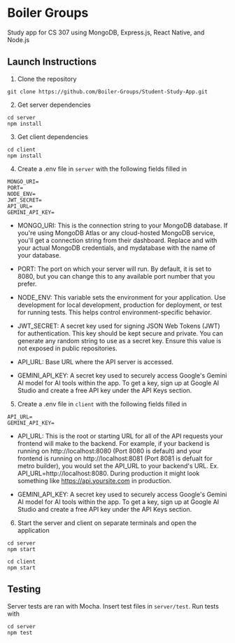# Boiler Groups
Study app for CS 307 using MongoDB, Express.js, React Native, and Node.js

## Launch Instructions

1. Clone the repository
```
git clone https://github.com/Boiler-Groups/Student-Study-App.git
```

2. Get server dependencies
```
cd server
npm install
```

3. Get client dependencies
```
cd client
npm install
```

4. Create a .env file in `server` with the following fields filled in
```
MONGO_URI=
PORT=
NODE_ENV=
JWT_SECRET=
API_URL=
GEMINI_API_KEY=
```
- MONGO_URI: This is the connection string to your MongoDB database. If you're using MongoDB Atlas or any cloud-hosted MongoDB service, you'll get a connection string from their dashboard. Replace <username> and <password> with your actual MongoDB credentials, and mydatabase with the name of your database.

- PORT: The port on which your server will run. By default, it is set to 8080, but you can change this to any available port number that you prefer.

- NODE_ENV: This variable sets the environment for your application. Use development for local development, production for deployment, or test for running tests. This helps control environment-specific behavior.

- JWT_SECRET: A secret key used for signing JSON Web Tokens (JWT) for authentication. This key should be kept secure and private. You can generate any random string to use as a secret key. Ensure this value is not exposed in public repositories.

- API_URL: Base URL where the API server is accessed.

- GEMINI_API_KEY: A secret key used to securely access Google's Gemini AI model for AI tools within the app. To get a key, sign up at Google AI Studio and create a free API key under the API Keys section.

5. Create a .env file in `client` with the following fields filled in
```
API_URL=
GEMINI_API_KEY=
```
- API_URL: This is the root or starting URL for all of the API requests your frontend will make to the backend. 
For example, if your backend is running on http://localhost:8080 (Port 8080 is default) 
and your frontend is running on http://localhost:8081 (Port 8081 is defualt for metro builder), you would set the API_URL to your backend's URL.
Ex. API_URL=http://localhost:8080. During production it might look something like https://api.yoursite.com in production.

- GEMINI_API_KEY: A secret key used to securely access Google's Gemini AI model for AI tools within the app. To get a key, sign up at Google AI Studio and create a free API key under the API Keys section.

6. Start the server and client on separate terminals and open the application
```
cd server
npm start
```
```
cd client
npm start
```

## Testing
Server tests are ran with Mocha. Insert test files in `server/test`. Run tests with
```
cd server
npm test
```
